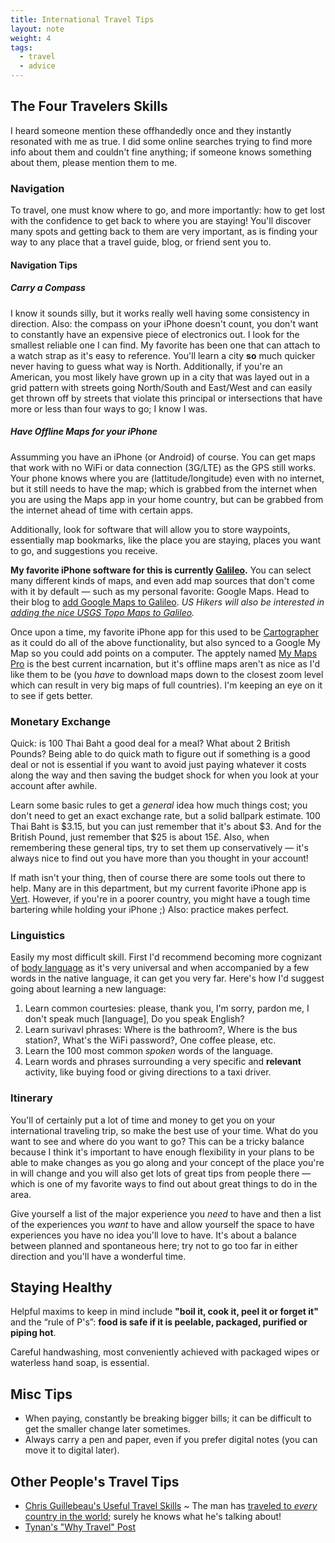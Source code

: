 ```yaml
---
title: International Travel Tips
layout: note
weight: 4
tags:
  - travel
  - advice
---
```

## The Four Travelers Skills

I heard someone mention these offhandedly once and they instantly resonated with me as true. I did some online searches trying to find more info about them and couldn't fine anything; if someone knows something about them, please mention them to me. 

### Navigation

To travel, one must know where to go, and more importantly: how to get lost with the confidence to get back to where you are staying! You'll discover many spots and getting back to them are very important, as is finding your way to any place that a travel guide, blog, or friend sent you to. 

#### Navigation Tips

##### Carry a Compass

I know it sounds silly, but it works really well having some consistency in direction. Also: the compass on your iPhone doesn't count, you don't want to constantly have an expensive piece of electronics out. I look for the smallest reliable one I can find. My favorite has been one that can attach to a watch strap as it's easy to reference. You'll learn a city **so** much quicker never having to guess what way is North. Additionally, if you're an American, you most likely have grown up in a city that was layed out in a grid pattern with streets going North/South and East/West and can easily get thrown off by streets that violate this principal or intersections that have more or less than four ways to go; I know I was.


##### Have Offline Maps for your iPhone

Assumming you have an iPhone (or Android) of course. You can get maps that work with no WiFi or data connection (3G/LTE) as the GPS still works. Your phone knows where you are (lattitude/longitude) even with no internet, but it still needs to have the map; which is grabbed from the internet when you are using the Maps app in your home country, but can be grabbed from the internet ahead of time with certain apps. 

Additionally, look for software that will allow you to store waypoints, essentially map bookmarks, like the place you are staying, places you want to go, and suggestions you receive.

**My favorite iPhone software for this is currently [Galileo](http://galileo-app.com).** You can select many different kinds of maps, and even add map sources that don't come with it by default — such as my personal favorite: Google Maps. Head to their blog to [add Google Maps to Galileo](http://blog.galileo-app.com/post/46639227132/spilling-the-beans). *US Hikers will also be interested in [adding the nice USGS Topo Maps to Galileo](http://blog.galileo-app.com/post/49508755114/usgs-topo-maps).*

Once upon a time, my favorite iPhone app for this used to be [Cartographer](http://cartographer-app.com/) as it could do all of the above functionality, but also synced to a Google My Map so you could add points on a computer. The apptely named [My Maps Pro](https://itunes.apple.com/us/app/my-maps-pro/id645415779?mt=8) is the best current incarnation, but it's offline maps aren't as nice as I'd like them to be (you *have* to download maps down to the closest zoom level which can result in very big maps of full countries). I'm keeping an eye on it to see if gets better. 


### Monetary Exchange 

Quick: is 100 Thai Baht a good deal for a meal? What about 2 British Pounds? Being able to do quick math to figure out if something is a good deal or not is essential if you want to avoid just paying whatever it costs along the way and then saving the budget shock for when you look at your account after awhile. 

Learn some basic rules to get a *general* idea how much things cost; you don't need to get an exact exchange rate, but a solid ballpark estimate. 100 Thai Baht is $3.15, but you can just remember that it's about $3. And for the British Pound, just remember that $25 is about 15£. Also, when remembering these general tips, try to set them up conservatively — it's always nice to find out you have more than you thought in your account!

If math isn't your thing, then of course there are some tools out there to help. Many are in this department, but my current favorite iPhone app is [Vert](http://www.thisisvert.com). However, if you're in a poorer country, you might have a tough time bartering while holding your iPhone ;) Also: practice makes perfect. 


### Linguistics

Easily my most difficult skill. First I'd recommend becoming more cognizant of [body language](http://en.wikipedia.org/wiki/Body_language) as it's very universal and when accompanied by a few words in the native language, it can get you very far. Here's how I'd suggest going about learning a new language:

1. Learn common courtesies: please, thank you, I'm sorry, pardon me, I don't speak much [language], Do you speak English?
2. Learn surivavl phrases: Where is the bathroom?, Where is the bus station?, What's the WiFi password?, One coffee please, etc.
3. Learn the 100 most common *spoken* words of the language.
4. Learn words and phrases surrounding a very specific and **relevant** activity, like buying food or giving directions to a taxi driver.


### Itinerary

You'll of certainly put a lot of time and money to get you on your international traveling trip, so make the best use of your time. What do you want to see and where do you want to go? This can be a tricky balance because I think it's important to have enough flexibility in your plans to be able to make changes as you go along and your concept of the place you're in will change and you will also get lots of great tips from people there — which is one of my favorite ways to find out about great things to do in the area.

Give yourself a list of the major experience you *need* to have and then a list of the experiences you *want* to have and allow yourself the space to have experiences you have no idea you'll love to have. It's about a balance between planned and spontaneous here; try not to go too far in either direction and you'll have a wonderful time.

## Staying Healthy

Helpful maxims to keep in mind include **"boil it, cook it, peel it or forget it"** and the “rule of P's”: **food is safe if it is peelable, packaged, purified or piping hot**.

Careful handwashing, most conveniently achieved with packaged wipes or waterless hand soap, is essential.

## Misc Tips

- When paying, constantly be breaking bigger bills; it can be difficult to get the smaller change later sometimes. 
- Always carry a pen and paper, even if you prefer digital notes (you can move it to digital later). 

## Other People's Travel Tips

- [Chris Guillebeau's Useful Travel Skills](http://chrisguillebeau.com/3x5/useful-travel-skills/) ~ The man has [traveled to *every* country in the world](http://chrisguillebeau.com/places-ive-been/); surely he knows what he's talking about!
- [Tynan's "Why Travel" Post](http://tynan.com/whytravel)


